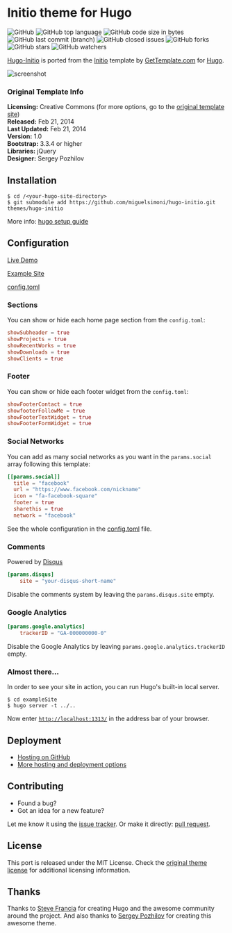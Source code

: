 # Initio theme for Hugo

![GitHub](https://img.shields.io/github/license/miguelsimoni/hugo-initio.svg?style=flat-square)
![GitHub top language](https://img.shields.io/github/languages/top/miguelsimoni/hugo-initio.svg?style=flat-square)
![GitHub code size in bytes](https://img.shields.io/github/languages/code-size/miguelsimoni/hugo-initio.svg?style=flat-square)
![GitHub last commit (branch)](https://img.shields.io/github/last-commit/miguelsimoni/hugo-initio/master.svg?style=flat-square)
![GitHub closed issues](https://img.shields.io/github/issues-closed/miguelsimoni/hugo-initio.svg?style=flat-square)
![GitHub forks](https://img.shields.io/github/forks/miguelsimoni/hugo-initio.svg?style=flat-square)
![GitHub stars](https://img.shields.io/github/stars/miguelsimoni/hugo-initio.svg?style=flat-square)
![GitHub watchers](https://img.shields.io/github/watchers/miguelsimoni/hugo-initio.svg?style=flat-square)

[Hugo-Initio](https://miguelsimoni.github.io/hugo-initio-site/) is ported from the [Initio](http://www.gettemplate.com/info/initio/) template by [GetTemplate.com](http://www.gettemplate.com/) for [Hugo](https://gohugo.io/).

![screenshot](https://raw.githubusercontent.com/miguelsimoni/hugo-initio/master/images/tn.png)

### Original Template Info

**Licensing:** Creative Commons (for more options, go to the [original template site](http://www.gettemplate.com/info/initio/))  
**Released:** Feb 21, 2014  
**Last Updated:** Feb 21, 2014  
**Version:** 1.0  
**Bootstrap:** 3.3.4 or higher  
**Libraries:** jQuery  
**Designer:** Sergey Pozhilov  

## Installation

```
$ cd /<your-hugo-site-directory>
$ git submodule add https://github.com/miguelsimoni/hugo-initio.git themes/hugo-initio
```

More info: [hugo setup guide](https://gohugo.io/overview/installing/)

## Configuration

[Live Demo](https://miguelsimoni.github.io/hugo-initio-site/)

[Example Site](https://github.com/miguelsimoni/hugo-initio/tree/master/exampleSite)

[config.toml](https://github.com/miguelsimoni/hugo-initio/tree/master/exampleSite/config.toml)

### Sections

You can show or hide each home page section from the `config.toml`:

```toml
showSubheader = true
showProjects = true
showRecentWorks = true
showDownloads = true
showClients = true
```

### Footer

You can show or hide each footer widget from the `config.toml`:

```toml
showFooterContact = true
showfooterFollowMe = true
showFooterTextWidget = true
showFooterFormWidget = true
```

### Social Networks

You can add as many social networks as you want in the `params.social` array following this template:

```toml
[[params.social]]
  title = "facebook"
  url = "https://www.facebook.com/nickname"
  icon = "fa-facebook-square"
  footer = true
  sharethis = true
  network = "facebook"
```

See the whole configuration in the [config.toml](https://github.com/miguelsimoni/hugo-initio/tree/master/exampleSite/config.toml) file.

### Comments

Powered by [Disqus](https://disqus.com)

```toml
[params.disqus]
    site = "your-disqus-short-name"
```

Disable the comments system by leaving the `params.disqus.site` empty.

### Google Analytics

```toml
[params.google.analytics]
    trackerID = "GA-000000000-0"
```

Disable the Google Analytics by leaving `params.google.analytics.trackerID` empty.

### Almost there...

In order to see your site in action, you can run Hugo's built-in local server.

```
$ cd exampleSite
$ hugo server -t ../..
```

Now enter [`http://localhost:1313/`](http://localhost:1313/) in the address bar of your browser.

## Deployment

- [Hosting on GitHub](https://gohugo.io/hosting-and-deployment/hosting-on-github/)
- [More hosting and deployment options](https://gohugo.io/hosting-and-deployment/)

## Contributing

- Found a bug?
- Got an idea for a new feature?

Let me know it using the [issue tracker](https://github.com/miguelsimoni/hugo-initio/issues).
Or make it directly: [pull request](https://github.com/miguelsimoni/hugo-initio/pulls).

## License

This port is released under the MIT License. Check the [original theme license](http://www.gettemplate.com/info/initio/) for additional licensing information.

## Thanks

Thanks to [Steve Francia](https://github.com/spf13) for creating Hugo and the awesome community around the project. And also thanks to [Sergey Pozhilov](http://www.gettemplate.com/) for creating this awesome theme.
